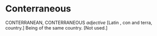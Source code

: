 # Conterraneous

CONTERRANEAN, CONTERRANEOUS _adjective_ \[Latin , con and terra, country.\] Being of the same country. \[Not used.\]